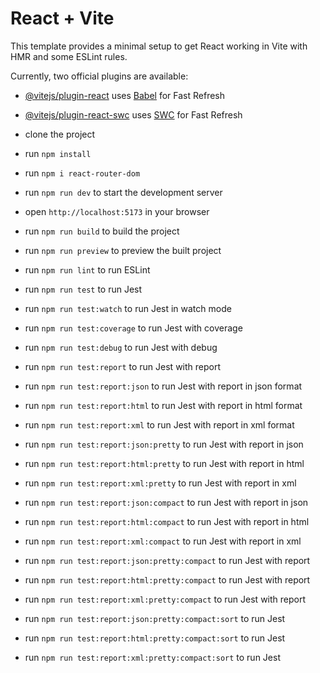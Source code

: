 # React + Vite

This template provides a minimal setup to get React working in Vite with HMR and some ESLint rules.

Currently, two official plugins are available:

- [@vitejs/plugin-react](https://github.com/vitejs/vite-plugin-react/blob/main/packages/plugin-react/README.md) uses [Babel](https://babeljs.io/) for Fast Refresh
- [@vitejs/plugin-react-swc](https://github.com/vitejs/vite-plugin-react-swc) uses [SWC](https://swc.rs/) for Fast Refresh

- clone the project
- run `npm install`
- run `npm i react-router-dom`
- run `npm run dev` to start the development server
- open `http://localhost:5173` in your browser
- run `npm run build` to build the project
- run `npm run preview` to preview the built project
- run `npm run lint` to run ESLint
- run `npm run test` to run Jest
- run `npm run test:watch` to run Jest in watch mode
- run `npm run test:coverage` to run Jest with coverage
- run `npm run test:debug` to run Jest with debug
- run `npm run test:report` to run Jest with report
- run `npm run test:report:json` to run Jest with report in json format
- run `npm run test:report:html` to run Jest with report in html format
- run `npm run test:report:xml` to run Jest with report in xml format
- run `npm run test:report:json:pretty` to run Jest with report in json
- run `npm run test:report:html:pretty` to run Jest with report in html
- run `npm run test:report:xml:pretty` to run Jest with report in xml
- run `npm run test:report:json:compact` to run Jest with report in json
- run `npm run test:report:html:compact` to run Jest with report in html
- run `npm run test:report:xml:compact` to run Jest with report in xml
- run `npm run test:report:json:pretty:compact` to run Jest with report
- run `npm run test:report:html:pretty:compact` to run Jest with report
- run `npm run test:report:xml:pretty:compact` to run Jest with report
- run `npm run test:report:json:pretty:compact:sort` to run Jest
- run `npm run test:report:html:pretty:compact:sort` to run Jest
- run `npm run test:report:xml:pretty:compact:sort` to run Jest
